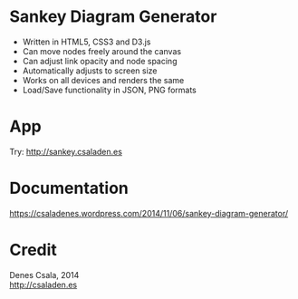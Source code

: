 Sankey Diagram Generator
======

- Written in HTML5, CSS3 and D3.js
- Can move nodes freely around the canvas
- Can adjust link opacity and node spacing
- Automatically adjusts to screen size
- Works on all devices and renders the same
- Load/Save functionality in JSON, PNG formats

# App
Try: http://sankey.csaladen.es  

# Documentation 
https://csaladenes.wordpress.com/2014/11/06/sankey-diagram-generator/
   
# Credit
Denes Csala, 2014  
http://csaladen.es
